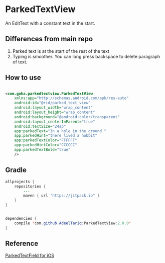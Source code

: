 # ParkedTextView
An EditText with a constant text in the start.

<!--![](https://github.com/gotokatsuya/ParkedTextView/blob/master/doc/demo-gif.gif)-->


## Differences from main repo

  1. Parked text is at the start of the rest of the text
  2. Typing is smoother. You can long press backspace to delete paragraph of text.


## How to use

```xml

<com.goka.parkedtextview.ParkedTextView
    xmlns:app="http://schemas.android.com/apk/res-auto"
    android:id="@+id/parked_text_view"
    android:layout_width="wrap_content"
    android:layout_height="wrap_content"
    android:background="@android:color/transparent"
    android:layout_centerInParent="true"
    android:textSize="24sp"
    app:parkedText="In a hole in the ground "
    app:parkedHint="there lived a hobbit"
    app:parkedTextColor="FFFFFF"
    app:parkedHintColor="CCCCCC"
    app:parkedTextBold="true"
    />

```

## Gradle


```java
allprojects {
    repositories {
        ...
        maven { url "https://jitpack.io" }
    }
}

```

```java

dependencies {
    compile 'com.github.AdeelTariq:ParkedTextView:2.0.0'
}
```



## Reference
[ParkedTextField for iOS](https://github.com/gmertk/ParkedTextField)
